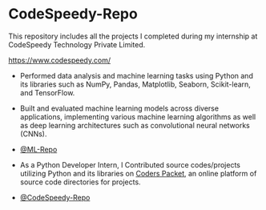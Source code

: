 # CodeSpeedy-Repo
This repository includes all the projects I completed during my internship at CodeSpeedy Technology Private Limited.

https://www.codespeedy.com/

* Performed data analysis and machine learning tasks using Python and its libraries such as NumPy, Pandas, Matplotlib, Seaborn, Scikit-learn, and TensorFlow.
  
* Built and evaluated machine learning models across diverse applications, implementing various machine learning algorithms as well as deep learning architectures such as convolutional neural networks (CNNs).

* [@ML-Repo](https://github.com/DebajyotiTalukder2001/ML-Repo)

* As a Python Developer Intern, I Contributed source codes/projects utilizing Python and its libraries on [Coders Packet](https://coderspacket.com/contributor/Debajyoti2001),
  an online platform of source code directories for projects.

* [@CodeSpeedy-Repo](https://github.com/DebajyotiTalukder2001/CodeSpeedy-Repo)
